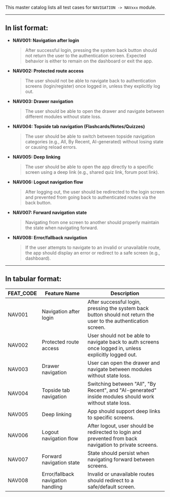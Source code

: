 This master catalog lists all test cases for `NAVIGATION -> NAVxxx` module.

---

## In list format:

- **NAV001: Navigation after login**

  > After successful login, pressing the system back button should not return the user to the authentication screen. Expected behavior is either to remain on the dashboard or exit the app.

- **NAV002: Protected route access**

  > The user should not be able to navigate back to authentication screens (login/register) once logged in, unless they explicitly log out.

- **NAV003: Drawer navigation**

  > The user should be able to open the drawer and navigate between different modules without state loss.

- **NAV004: Topside tab navigation (Flashcards/Notes/Quizzes)**

  > The user should be able to switch between topside navigation categories (e.g., All, By Recent, AI-generated) without losing state or causing reload errors.

- **NAV005: Deep linking**

  > The user should be able to open the app directly to a specific screen using a deep link (e.g., shared quiz link, forum post link).

- **NAV006: Logout navigation flow**

  > After logging out, the user should be redirected to the login screen and prevented from going back to authenticated routes via the back button.

- **NAV007: Forward navigation state**

  > Navigating from one screen to another should properly maintain the state when navigating forward.

- **NAV008: Error/fallback navigation**
  > If the user attempts to navigate to an invalid or unavailable route, the app should display an error or redirect to a safe screen (e.g., dashboard).

---

## In tabular format:

| FEAT_CODE | Feature Name                       | Description                                                                                                      |
| --------- | ---------------------------------- | ---------------------------------------------------------------------------------------------------------------- |
| NAV001    | Navigation after login             | After successful login, pressing the system back button should not return the user to the authentication screen. |
| NAV002    | Protected route access             | User should not be able to navigate back to auth screens once logged in, unless explicitly logged out.           |
| NAV003    | Drawer navigation                  | User can open the drawer and navigate between modules without state loss.                                        |
| NAV004    | Topside tab navigation             | Switching between "All", "By Recent", and "AI-generated" inside modules should work without state loss.          |
| NAV005    | Deep linking                       | App should support deep links to specific screens.                                                               |
| NAV006    | Logout navigation flow             | After logout, user should be redirected to login and prevented from back navigation to private screens.          |
| NAV007    | Forward navigation state           | State should persist when navigating forward between screens.                                                    |
| NAV008    | Error/fallback navigation handling | Invalid or unavailable routes should redirect to a safe/default screen.                                          |
